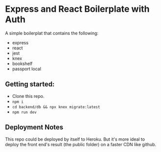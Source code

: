 # Express and React Boilerplate with Auth

A simple boilerplat that contains the following:
- express
- react
- jest
- knex
- bookshelf
- passport local

## Getting started:

- Clone this repo.
- `npm i`
- `cd backend/db && npx knex migrate:latest`
- `npm run dev`

## Deployment Notes

This repo could be deployed by itself to Heroku. But it's more ideal to deploy the front end's result (the public folder) on a faster CDN like github.
